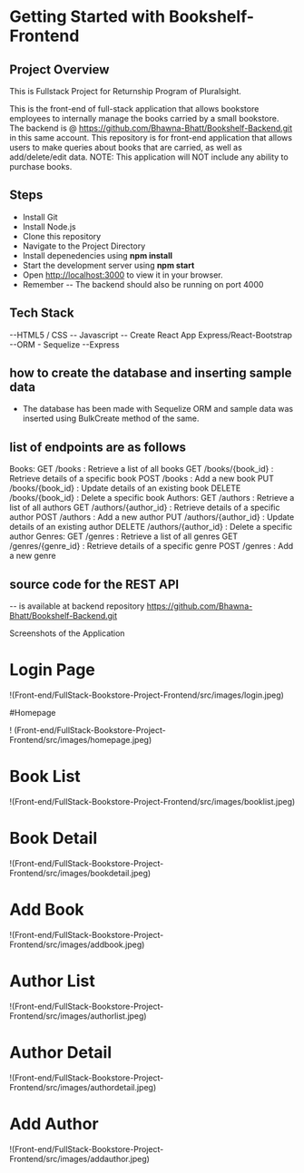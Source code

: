 # Getting Started with Bookshelf-Frontend

## Project Overview

This is Fullstack Project for Returnship Program of Pluralsight.

This is the front-end of full-stack application that allows bookstore employees to internally manage the books carried by a small bookstore.  
The backend is @ https://github.com/Bhawna-Bhatt/Bookshelf-Backend.git in this same account.
This repository is for front-end application that allows users to make queries about books that are carried, as well as add/delete/edit data.
NOTE: This application will NOT include any ability to purchase books.

## Steps

- Install Git
- Install Node.js
- Clone this repository
- Navigate to the Project Directory
- Install depenedencies using **npm install**
- Start the development server using **npm start**
- Open [http://localhost:3000](http://localhost:3000) to view it in your browser.
- Remember -- The backend should also be running on port 4000

## Tech Stack

--HTML5 / CSS
-- Javascript
-- Create React App Express/React-Bootstrap
--ORM - Sequelize
--Express

## how to create the database and inserting sample data

- The database has been made with Sequelize ORM and sample data was inserted using BulkCreate method of the same.

## list of endpoints are as follows

Books:
GET /books : Retrieve a list of all books
GET /books/{book_id} : Retrieve details of a specific book
POST /books : Add a new book
PUT /books/{book_id} : Update details of an existing book
DELETE /books/{book_id} : Delete a specific book
Authors:
GET /authors : Retrieve a list of all authors
GET /authors/{author_id} : Retrieve details of a specific author
POST /authors : Add a new author
PUT /authors/{author_id} : Update details of an existing author
DELETE /authors/{author_id} : Delete a specific author
Genres:
GET /genres : Retrieve a list of all genres
GET /genres/{genre_id} : Retrieve details of a specific genre
POST /genres : Add a new genre

## source code for the REST API

-- is available at backend repository https://github.com/Bhawna-Bhatt/Bookshelf-Backend.git

Screenshots of the Application

# Login Page

!(Front-end/FullStack-Bookstore-Project-Frontend/src/images/login.jpeg)

#Homepage

! (Front-end/FullStack-Bookstore-Project-Frontend/src/images/homepage.jpeg)

# Book List

!(Front-end/FullStack-Bookstore-Project-Frontend/src/images/booklist.jpeg)

# Book Detail

!(Front-end/FullStack-Bookstore-Project-Frontend/src/images/bookdetail.jpeg)

# Add Book

!(Front-end/FullStack-Bookstore-Project-Frontend/src/images/addbook.jpeg)

# Author List

!(Front-end/FullStack-Bookstore-Project-Frontend/src/images/authorlist.jpeg)

# Author Detail

!(Front-end/FullStack-Bookstore-Project-Frontend/src/images/authordetail.jpeg)

# Add Author

!(Front-end/FullStack-Bookstore-Project-Frontend/src/images/addauthor.jpeg)
